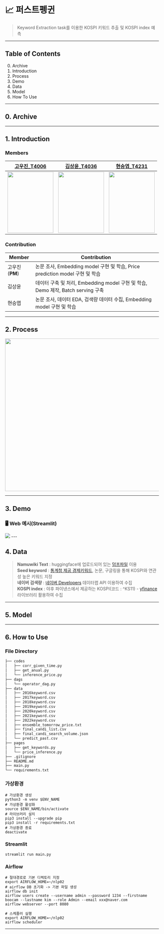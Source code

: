 # 📈 퍼스트펭귄
> Keyword Extraction task를 이용한 KOSPI 키워드 추출 및 KOSPI index 예측

---

## Table of Contents
0. Archive
1. Introduction
2. Process
3. Demo
4. Data
5. Model
6. How To Use

---

## 0. Archive

---

## 1. Introduction

### Members
[고우진_T4006]()|[김상윤_T4036]()|[현승엽_T4231]()|
|:-:|:-:|:-:|
|<img src="https://user-images.githubusercontent.com/48678866/217627058-ed04a1ab-4cf2-4be3-b2cf-ed83583c57fb.png" width="150" height="200">|<img src="https://user-images.githubusercontent.com/48678866/217627098-becef973-2b54-4aa4-8720-77d360818dfa.png" width="150" height="200">|<img src="https://user-images.githubusercontent.com/48678866/217627082-aa8f79f7-e580-410a-88bf-ef1b53b000d1.png" width="150" height="200">|

### Contribution

| Member | Contribution | 
| --- | --- |
| 고우진(**PM**) | 논문 조사, Embedding model 구현 및 학습, Price prediction model 구현 및 학습 |
| 김상윤 | 데이터 구축 및 처리, Embedding model 구현 및 학습, Demo 제작, Batch serving 구축 |
| 현승엽 | 논문 조사, 데이터 EDA, 검색량 데이터 수집, Embedding model 구현 및 학습 |

---

## 2. Process

<p align="center">
<img src="https://user-images.githubusercontent.com/48678866/217632326-0513fea5-b3af-488a-9d1f-7b14599ef8ae.png" width="800" height="500">
</p>
  
---

## 3. Demo
### 🖥️ Web 예시(Streamlit)

<img src="https://user-images.githubusercontent.com/66728415/217633520-359aca2e-18b6-41d3-8e27-2254a22064ae.gif">
--- 

## 4. Data

> **Namuwiki Text** : huggingface에 업로드되어 있는 [덤프파일](https://huggingface.co/datasets/heegyu/namuwiki-extracted) 이용<br>
> **Seed keyword** : [통계청 제공 경제키워드](https://data.kostat.go.kr/social/keyword/index.do), 논문, 구글링을 통해 KOSPI와 연관성 높은 키워드 지정<br>
> **네이버 검색량** : [네이버 Developers](https://developers.naver.com/main/) 데이터랩 API 이용하여 수집 <br>
> **KOSPI index** : 야후 파이낸스에서 제공하는 KOSPI(코드 : ^KS11) - [yfinance](https://github.com/ranaroussi/yfinance) 라이브러리 활용하여 수집
---

## 5. Model

---

## 6. How to Use

### File Directory

```bash
├── codes
│   ├── corr_given_time.py
│   ├── get_anual.py
│   └── inference_price.py
├── dags
│   └── operator_dag.py
├── data
│   ├── 2016keyword.csv
│   ├── 2017keyword.csv
│   ├── 2018keyword.csv
│   ├── 2019keyword.csv
│   ├── 2020keyword.csv
│   ├── 2021keyword.csv
│   ├── 2022keyword.csv
│   ├── ensemble_tomorrow_price.txt
│   ├── final_candi_list.csv
│   ├── final_candi_search_volume.json
│   └── predict_past.csv
├── pages
│   ├── get_keywords.py
│   └── price_inference.py
├── .gitignore
├── README.md
├── main.py
└── requirements.txt
```

### 가상환경 

```
# 가상환경 생성
python3 -m venv $ENV_NAME
# 가상환경 활성화
source $ENV_NAME/bin/activate
# 라이브러리 설치
pip3 install --upgrade pip
pip3 install -r requirements.txt
# 가상환경 종료
deactivate
```

### Streamlit
```
streamlit run main.py
```

### Airflow
```
# 절대경로로 기본 디렉토리 지정
export AIRFLOW_HOME=~/nlp02
# airflow DB 초기화 -> 기본 파일 생성
airflow db init
airflow users create --username admin --password 1234 --firstname boocam --lastname kim --role Admin --email xxx@naver.com
airflow webserver --port 8080

# 스케줄러 실행
export AIRFLOW_HOME=~/nlp02
airflow scheduler
```
---
